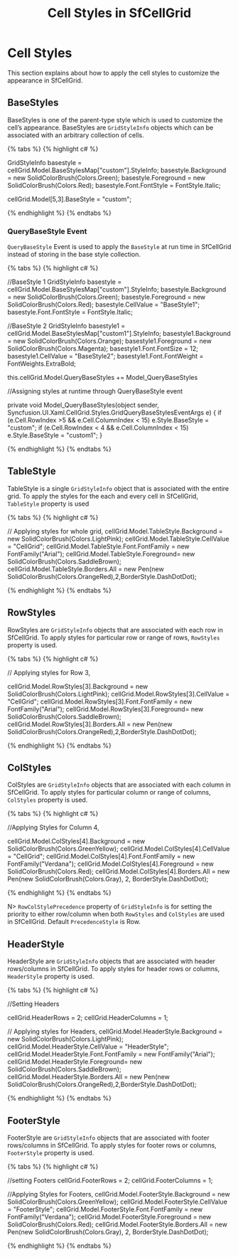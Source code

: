 ﻿---
layout: post
title: Cell Styles in SfCellGrid
description: How to apply cell styles to a group of cells
platform: uwp
control: SfCellGrid
documentation: ug
---

# Cell Styles 

This section explains about how to apply the cell styles to customize the appearance in SfCellGrid.

## BaseStyles

BaseStyles is one of the parent-type style which is used to customize the cell’s appearance. BaseStyles are `GridStyleInfo` objects which can be associated with an arbitrary collection of cells. 

{% tabs %}
{% highlight c# %}

GridStyleInfo basestyle = cellGrid.Model.BaseStylesMap["custom"].StyleInfo;
basestyle.Background = new SolidColorBrush(Colors.Green);
basestyle.Foreground = new SolidColorBrush(Colors.Red);
basestyle.Font.FontStyle = FontStyle.Italic;

cellGrid.Model[5,3].BaseStyle = "custom";
            
{% endhighlight %}
{% endtabs %} 
          
### QueryBaseStyle Event

 `QueryBaseStyle` Event is used to apply the `BaseStyle` at run time in SfCellGrid instead of storing in the base style collection.
 
{% tabs %}
{% highlight c# %}

 //BaseStyle 1
GridStyleInfo basestyle = cellGrid.Model.BaseStylesMap["custom"].StyleInfo;
basestyle.Background = new SolidColorBrush(Colors.Green);
basestyle.Foreground = new SolidColorBrush(Colors.Red);
basestyle.CellValue = "BaseStyle1";
basestyle.Font.FontStyle = FontStyle.Italic;

//BaseStyle 2
GridStyleInfo basestyle1 = cellGrid.Model.BaseStylesMap["custom1"].StyleInfo;
basestyle1.Background = new SolidColorBrush(Colors.Orange);
basestyle1.Foreground = new SolidColorBrush(Colors.Magenta);
basestyle1.Font.FontSize = 12;
basestyle1.CellValue = "BaseStyle2";
basestyle1.Font.FontWeight = FontWeights.ExtraBold;

this.cellGrid.Model.QueryBaseStyles += Model_QueryBaseStyles

//Assigning styles at runtime through  QueryBaseStyle event

private void Model_QueryBaseStyles(object sender, Syncfusion.UI.Xaml.CellGrid.Styles.GridQueryBaseStylesEventArgs e)
{
    if (e.Cell.RowIndex >5 && e.Cell.ColumnIndex < 15)
        e.Style.BaseStyle = "custom";
    if (e.Cell.RowIndex < 4 && e.Cell.ColumnIndex < 15)
        e.Style.BaseStyle = "custom1";
}
            
{% endhighlight %}
{% endtabs %} 

## TableStyle

TableStyle is a single `GridStyleInfo` object that is associated with the entire grid. To apply the styles for the each and every cell in
SfCellGrid, `TableStyle` property is used

{% tabs %}
{% highlight c# %}

// Applying styles for whole grid,
cellGrid.Model.TableStyle.Background = new SolidColorBrush(Colors.LightPink);
cellGrid.Model.TableStyle.CellValue = "CellGrid";
cellGrid.Model.TableStyle.Font.FontFamily = new FontFamily("Arial");
cellGrid.Model.TableStyle.Foreground= new SolidColorBrush(Colors.SaddleBrown);
cellGrid.Model.TableStyle.Borders.All = new Pen(new SolidColorBrush(Colors.OrangeRed),2,BorderStyle.DashDotDot);

{% endhighlight %}
{% endtabs %} 

## RowStyles

RowStyles are `GridStyleInfo` objects that are associated with each row in SfCellGrid. To apply styles for particular row or range of rows, `RowStyles` property is used.

{% tabs %}
{% highlight c# %}

// Applying styles for Row 3,

cellGrid.Model.RowStyles[3].Background = new SolidColorBrush(Colors.LightPink);
cellGrid.Model.RowStyles[3].CellValue = "CellGrid";
cellGrid.Model.RowStyles[3].Font.FontFamily = new FontFamily("Arial");
cellGrid.Model.RowStyles[3].Foreground= new SolidColorBrush(Colors.SaddleBrown);
cellGrid.Model.RowStyles[3].Borders.All = new Pen(new SolidColorBrush(Colors.OrangeRed),2,BorderStyle.DashDotDot);

{% endhighlight %}
{% endtabs %}

## ColStyles

ColStyles are `GridStyleInfo` objects that are associated with each column in SfCellGrid. To apply styles for particular column or range of columns, `ColStyles` property is used.

{% tabs %}
{% highlight c# %}

//Applying Styles for Column 4,

cellGrid.Model.ColStyles[4].Background = new SolidColorBrush(Colors.GreenYellow);
cellGrid.Model.ColStyles[4].CellValue = "CellGrid";
cellGrid.Model.ColStyles[4].Font.FontFamily = new FontFamily("Verdana");
cellGrid.Model.ColStyles[4].Foreground = new SolidColorBrush(Colors.Red);
cellGrid.Model.ColStyles[4].Borders.All = new Pen(new SolidColorBrush(Colors.Gray), 2, BorderStyle.DashDotDot);

{% endhighlight %}
{% endtabs %}

N> `RowColStylePrecedence` property of `GridStyleInfo` is for setting the priority to either row/column when both `RowStyles` and `ColStyles` are used in SfCellGrid. Default `PrecedenceStyle` is Row.

## HeaderStyle

HeaderStyle are `GridStyleInfo` objects that are associated with header rows/columns in SfCellGrid. To apply styles for header rows or columns, `HeaderStyle` property is used.

{% tabs %}
{% highlight c# %}

//Setting Headers

cellGrid.HeaderRows = 2;
cellGrid.HeaderColumns = 1;
       
// Applying styles for Headers,
cellGrid.Model.HeaderStyle.Background = new SolidColorBrush(Colors.LightPink);
cellGrid.Model.HeaderStyle.CellValue = "HeaderStyle";
cellGrid.Model.HeaderStyle.Font.FontFamily = new FontFamily("Arial");
cellGrid.Model.HeaderStyle.Foreground= new SolidColorBrush(Colors.SaddleBrown);
cellGrid.Model.HeaderStyle.Borders.All = new Pen(new SolidColorBrush(Colors.OrangeRed),2,BorderStyle.DashDotDot);

{% endhighlight %}
{% endtabs %}

## FooterStyle

FooterStyle are `GridStyleInfo` objects that are associated with footer rows/columns in SfCellGrid. To apply styles for footer rows or columns, `FooterStyle` property is used.

{% tabs %}
{% highlight c# %}

//setting Footers
cellGrid.FooterRows = 2;
cellGrid.FooterColumns = 1;

//Applying Styles for Footers,
cellGrid.Model.FooterStyle.Background = new SolidColorBrush(Colors.GreenYellow);
cellGrid.Model.FooterStyle.CellValue = "FooterStyle";
cellGrid.Model.FooterStyle.Font.FontFamily = new FontFamily("Verdana");
cellGrid.Model.FooterStyle.Foreground = new SolidColorBrush(Colors.Red);
cellGrid.Model.FooterStyle.Borders.All = new Pen(new SolidColorBrush(Colors.Gray), 2, BorderStyle.DashDotDot);

{% endhighlight %}
{% endtabs %}
